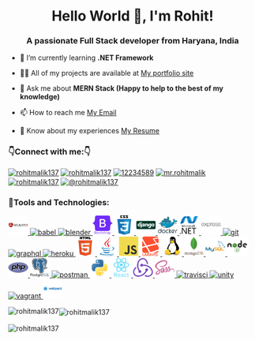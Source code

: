 <h1 align="center">Hello World 👋, I'm Rohit!</h1>
<h3 align="center">A passionate Full Stack developer from Haryana, India</h3>

- 🌱 I’m currently learning **.NET Framework**

- 👨‍💻 All of my projects are available at [My portfolio site](http://rohitmalik.herokuapp.com/)

- 💬 Ask me about **MERN Stack (Happy to help to the best of my knowledge)**

- 📫 How to reach me [My Email](bpsrohitmalik@gmail.com)

- 📄 Know about my experiences [My Resume](https://drive.google.com/file/d/1OE92ZoXw4U6L6wPdHujULkyVQsfXITFv/view)

<h3 align="left">👇Connect with me:👇</h3>
<p align="left">
<a href="https://twitter.com/rohitmalik137" target="blank"><img align="center" src="https://cdn.jsdelivr.net/npm/simple-icons@3.0.1/icons/twitter.svg" alt="rohitmalik137" height="30" width="40" /></a>
<a href="https://linkedin.com/in/rohitmalik137" target="blank"><img align="center" src="https://cdn.jsdelivr.net/npm/simple-icons@3.0.1/icons/linkedin.svg" alt="rohitmalik137" height="30" width="40" /></a>
<a href="https://stackoverflow.com/users/12234589" target="blank"><img align="center" src="https://cdn.jsdelivr.net/npm/simple-icons@3.0.1/icons/stackoverflow.svg" alt="12234589" height="30" width="40" /></a>
<a href="https://instagram.com/mr.rohitmalik" target="blank"><img align="center" src="https://cdn.jsdelivr.net/npm/simple-icons@3.0.1/icons/instagram.svg" alt="mr.rohitmalik" height="30" width="40" /></a>
<a href="https://www.hackerrank.com/rohitmalik137" target="blank"><img align="center" src="https://cdn.jsdelivr.net/npm/simple-icons@3.0.1/icons/hackerrank.svg" alt="rohitmalik137" height="30" width="40" /></a>
<a href="https://www.hackerearth.com/@rohitmalik137" target="blank"><img align="center" src="https://cdn.jsdelivr.net/npm/simple-icons@3.0.1/icons/hackerearth.svg" alt="@rohitmalik137" height="30" width="40" /></a>
</p>

<h3 align="left">🔧Tools and Technologies:</h3>
<p align="left"> <a href="https://angular.io" target="_blank"> <img src="https://raw.githubusercontent.com/devicons/devicon/master/icons/angularjs/angularjs-original-wordmark.svg" alt="angularjs" width="40" height="40"/> </a> <a href="https://babeljs.io/" target="_blank"> <img src="https://www.vectorlogo.zone/logos/babeljs/babeljs-icon.svg" alt="babel" width="40" height="40"/> </a> <a href="https://www.blender.org/" target="_blank"> <img src="https://download.blender.org/branding/community/blender_community_badge_white.svg" alt="blender" width="40" height="40"/> </a> <a href="https://getbootstrap.com" target="_blank"> <img src="https://raw.githubusercontent.com/devicons/devicon/master/icons/bootstrap/bootstrap-plain-wordmark.svg" alt="bootstrap" width="40" height="40"/> </a> <a href="https://www.w3schools.com/css/" target="_blank"> <img src="https://raw.githubusercontent.com/devicons/devicon/master/icons/css3/css3-original-wordmark.svg" alt="css3" width="40" height="40"/> </a> <a href="https://www.djangoproject.com/" target="_blank"> <img src="https://raw.githubusercontent.com/devicons/devicon/master/icons/django/django-original.svg" alt="django" width="40" height="40"/> </a> <a href="https://www.docker.com/" target="_blank"> <img src="https://raw.githubusercontent.com/devicons/devicon/master/icons/docker/docker-original-wordmark.svg" alt="docker" width="40" height="40"/> </a> <a href="https://dotnet.microsoft.com/" target="_blank"> <img src="https://raw.githubusercontent.com/devicons/devicon/master/icons/dot-net/dot-net-original-wordmark.svg" alt="dotnet" width="40" height="40"/> </a> <a href="https://expressjs.com" target="_blank"> <img src="https://raw.githubusercontent.com/devicons/devicon/master/icons/express/express-original-wordmark.svg" alt="express" width="40" height="40"/> </a> <a href="https://git-scm.com/" target="_blank"> <img src="https://www.vectorlogo.zone/logos/git-scm/git-scm-icon.svg" alt="git" width="40" height="40"/> </a> <a href="https://graphql.org" target="_blank"> <img src="https://www.vectorlogo.zone/logos/graphql/graphql-icon.svg" alt="graphql" width="40" height="40"/> </a> <a href="https://heroku.com" target="_blank"> <img src="https://www.vectorlogo.zone/logos/heroku/heroku-icon.svg" alt="heroku" width="40" height="40"/> </a> <a href="https://www.w3.org/html/" target="_blank"> <img src="https://raw.githubusercontent.com/devicons/devicon/master/icons/html5/html5-original-wordmark.svg" alt="html5" width="40" height="40"/> </a> <a href="https://www.java.com" target="_blank"> <img src="https://raw.githubusercontent.com/devicons/devicon/master/icons/java/java-original.svg" alt="java" width="40" height="40"/> </a> <a href="https://developer.mozilla.org/en-US/docs/Web/JavaScript" target="_blank"> <img src="https://raw.githubusercontent.com/devicons/devicon/master/icons/javascript/javascript-original.svg" alt="javascript" width="40" height="40"/> </a> <a href="https://laravel.com/" target="_blank"> <img src="https://raw.githubusercontent.com/devicons/devicon/master/icons/laravel/laravel-plain-wordmark.svg" alt="laravel" width="40" height="40"/> </a> <a href="https://www.linux.org/" target="_blank"> <img src="https://raw.githubusercontent.com/devicons/devicon/master/icons/linux/linux-original.svg" alt="linux" width="40" height="40"/> </a> <a href="https://www.mongodb.com/" target="_blank"> <img src="https://raw.githubusercontent.com/devicons/devicon/master/icons/mongodb/mongodb-original-wordmark.svg" alt="mongodb" width="40" height="40"/> </a> <a href="https://www.mysql.com/" target="_blank"> <img src="https://raw.githubusercontent.com/devicons/devicon/master/icons/mysql/mysql-original-wordmark.svg" alt="mysql" width="40" height="40"/> </a> <a href="https://nodejs.org" target="_blank"> <img src="https://raw.githubusercontent.com/devicons/devicon/master/icons/nodejs/nodejs-original-wordmark.svg" alt="nodejs" width="40" height="40"/> </a> <a href="https://www.php.net" target="_blank"> <img src="https://raw.githubusercontent.com/devicons/devicon/master/icons/php/php-original.svg" alt="php" width="40" height="40"/> </a> <a href="https://www.postgresql.org" target="_blank"> <img src="https://raw.githubusercontent.com/devicons/devicon/master/icons/postgresql/postgresql-original-wordmark.svg" alt="postgresql" width="40" height="40"/> </a> <a href="https://postman.com" target="_blank"> <img src="https://www.vectorlogo.zone/logos/getpostman/getpostman-icon.svg" alt="postman" width="40" height="40"/> </a> <a href="https://www.python.org" target="_blank"> <img src="https://raw.githubusercontent.com/devicons/devicon/master/icons/python/python-original.svg" alt="python" width="40" height="40"/> </a> <a href="https://reactjs.org/" target="_blank"> <img src="https://raw.githubusercontent.com/devicons/devicon/master/icons/react/react-original-wordmark.svg" alt="react" width="40" height="40"/> </a> <a href="https://redux.js.org" target="_blank"> <img src="https://raw.githubusercontent.com/devicons/devicon/master/icons/redux/redux-original.svg" alt="redux" width="40" height="40"/> </a> <a href="https://sass-lang.com" target="_blank"> <img src="https://raw.githubusercontent.com/devicons/devicon/master/icons/sass/sass-original.svg" alt="sass" width="40" height="40"/> </a> <a href="https://travis-ci.org" target="_blank"> <img src="https://www.vectorlogo.zone/logos/travis-ci/travis-ci-icon.svg" alt="travisci" width="40" height="40"/> </a> <a href="https://unity.com/" target="_blank"> <img src="https://www.vectorlogo.zone/logos/unity3d/unity3d-icon.svg" alt="unity" width="40" height="40"/> </a> <a href="https://www.vagrantup.com/" target="_blank"> <img src="https://www.vectorlogo.zone/logos/vagrantup/vagrantup-icon.svg" alt="vagrant" width="40" height="40"/> </a> <a href="https://webpack.js.org" target="_blank"> <img src="https://raw.githubusercontent.com/devicons/devicon/d00d0969292a6569d45b06d3f350f463a0107b0d/icons/webpack/webpack-original-wordmark.svg" alt="webpack" width="40" height="40"/> </a> </p>

<p>
  <img align="center" src="https://github-readme-stats.vercel.app/api?username=rohitmalik137&show_icons=true&locale=en" alt="rohitmalik137" />
  <img align="left" src="https://github-readme-stats.vercel.app/api/top-langs?username=rohitmalik137&show_icons=true&locale=en&layout=compact" alt="rohitmalik137" />
</p>

<p><img align="center" src="https://github-readme-streak-stats.herokuapp.com/?user=rohitmalik137&" alt="rohitmalik137" /></p>
